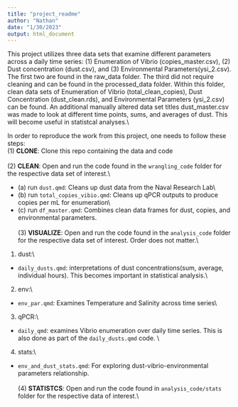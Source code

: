 ```yaml
---
title: "project_readme"
author: "Nathan"
date: "1/30/2023"
output: html_document
---
```


This project utilizes three data sets that examine different parameters across a daily time series: (1) Enumeration of Vibrio (copies_master.csv), (2) Dust concentration (dust.csv), and (3) Environmental Parameters(ysi_2.csv). The first two are found in the raw_data folder. The third did not require cleaning and can be found in the processed_data folder. Within this folder, clean data sets of Enumeration of Vibrio (total_clean_copies), Dust Concentration (dust_clean.rds), and Environmental Parameters (ysi_2.csv) can be found. An additional manually altered data set titles dust_master.csv was made to look at different time points, sums, and averages of dust. This will become useful in statistcal analyses.\


In order to reproduce the work from this project, one needs to follow these steps:\
(1) **CLONE**: Clone this repo containing the data and code\
\
(2) **CLEAN**: Open and run the code found in the `wrangling_code` folder for the respective data set of interest.\
- (a) run `dust.qmd`: Cleans up dust data from the Naval Research Lab\
- (b) run `total_copies_vibio.qmd`: Cleans up qPCR outputs to produce copies per mL for enumeration\
- (c) run `df_master.qmd`: Combines clean data frames for dust, copies, and environmental parameters.\
\
(3) **VISUALIZE**: Open and run the code found in the `analysis_code` folder for the respective data set of interest. Order does not matter.\
1. dust:\
- `daily_dusts.qmd`: interpretations of dust concentrations(sum, average, individual hours). This becomes important in statistical analysis.\
2. env:\
- `env_par.qmd`: Examines Temperature and Salinity across time series\
3. qPCR:\
- `daily_qmd`: examines Vibrio enumeration over daily time series. This is also done as part of the `daily_dusts.qmd` code. \
4. stats:\
- `env_and_dust_stats.qmd`: For exploring dust-vibrio-environmental parameters relationship.\
\
(4) **STATISTCS**: Open and run the code found in `analysis_code/stats` folder for the respective data of interest.\




